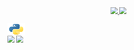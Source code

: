 <div align="center">
  <a href="https://github.com/brhenri-mr">
  <img height="180em" src="https://github-readme-stats.vercel.app/api?username=brhenri-mr&show_icons=true&theme=dark&include_all_commits=true&count_private=true"/>
  <img height="180em" src="https://github-readme-stats.vercel.app/api/top-langs/?username=brhenri-mr&layout=compact&langs_count=7&theme=dark"/>
</div>
<div style="display: inline_block"><br>
  <!---
  <img align="center" alt="Rafa-Js" height="30" width="40" src="https://raw.githubusercontent.com/devicons/devicon/master/icons/javascript/javascript-plain.svg">
  <img align="center" alt="Rafa-React" height="30" width="40" src="https://raw.githubusercontent.com/devicons/devicon/master/icons/react/react-original.svg">
  <img align="center" alt="Rafa-HTML" height="30" width="40" src="https://raw.githubusercontent.com/devicons/devicon/master/icons/html5/html5-original.svg">
--->
  <img align="center" alt="Rafa-Python" height="30" width="40" src="https://raw.githubusercontent.com/devicons/devicon/master/icons/python/python-original.svg">
<div> 
  <a href = "mailto:brhenrique.mr@gmail.com"><img src="https://img.shields.io/badge/-Gmail-%23333?style=for-the-badge&logo=gmail&logoColor=white" target="_blank"></a>
  <a href="https://www.linkedin.com/in/brhenri-mr" target="_blank"><img src="https://img.shields.io/badge/-LinkedIn-%230077B5?style=for-the-badge&logo=linkedin&logoColor=white" target="_blank"></a> 
 
</div>

<!---

brhenri-mr/brhenri-mr is a ✨ special ✨ repository because its `README.md` (this file) appears on your GitHub profile.
You can click the Preview link to take a look at your changes.
--->
